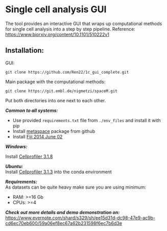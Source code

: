 # Single cell analysis GUI #
The tool provides an interactive GUI that wraps up computational methods for single cell analysis into a step by step pipeline. Reference: https://www.biorxiv.org/content/10.1101/510222v1

## Installation:

GUI:

`git clone https://github.com/Ren22/1c_gui_complete.git`

Main package with the computational methods:

`git clone https://git.embl.de/nigmetzi/spaceM.git`

Put both directories into one next to each other.

<strong><em>Common to all systems:</em></strong>

- Use provided `requirements.txt` file from `./env_files` and install it with pip
- Install [metaspace](https://github.com/metaspace2020/metaspace/tree/master/metaspace/python-client) package from github
- Install [Fiji 2014 June 02](https://imagej.net/Fiji/Downloads)
</ul>
<strong><em>Windows:</em></strong>

Install [Cellprofiler 3.1.8](https://cellprofiler.org/releases/)

<strong><em>Ubuntu:</em></strong>  
Install [Cellprofiler 3.1.3](https://github.com/CellProfiler/CellProfiler/wiki/Conda-Installation) into the conda environment 

<strong><em>Requirements:</em></strong>  
As datasets can be quite heavy make sure you are using minimum:
- RAM: >=16 Gb
- CPUs: >=4
    
<strong><em>Check out more details and demo demonstration on:</em></strong>  
https://www.evernote.com/shard/s329/sh/ee15d31d-dc98-47e9-ac9b-cd6ec70eb600/59a06ef8ec67a62b231598f6ec7b6d3e
